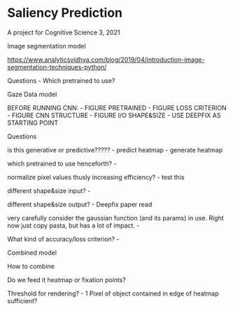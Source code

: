 # Saliency Prediction
A project for Cognitive Science 3, 2021

Image segmentation model

https://www.analyticsvidhya.com/blog/2019/04/introduction-image-segmentation-techniques-python/

Questions
    - Which pretrained to use?


Gaze Data model

BEFORE RUNNING CNN:
    - FIGURE PRETRAINED
    - FIGURE LOSS CRITERION
    - FIGURE CNN STRUCTURE
    - FIGURE I/O SHAPE&SIZE
        - USE DEEPFIX AS STARTING POINT
        
Questions

is this generative or predictive?????
    - predict heatmap
    - generate heatmap

which pretrained to use henceforth?
    -

normalize pixel values thusly increasing efficiency?
    - test this

different shape&size input?
    - 
    
different shape&size output?
    - Deepfix paper read 
    
very carefully consider the gaussian function (and its params) in use. Right now just copy pasta, but has a lot of impact.
    - 
    
What kind of accuracy/loss criterion?
    - 


Combined model

How to combine

Do we feed it heatmap or fixation points?

Threshold for rendering?
    - 1 Pixel of object contained in edge of heatmap sufficient?

